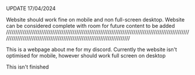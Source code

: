 UPDATE 17/04/2024

Website should work fine on mobile and non full-screen desktop. Website can be considered complete with room for future content to be added
//////////////////////////////////////////////////////////////////////////////////////////////////////////////////////////////////////////////////////////////////////

This is a webpage about me for my discord. Currently the website isn't optimised for mobile, however should work full screen on desktop

This isn't finished
